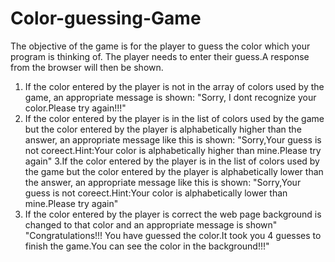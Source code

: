 # Color-guessing-Game
The objective of the game is for the player to guess the color which your program is thinking of.
The player needs to enter their guess.A response from the browser will then be shown.

1.	If the color entered by the player is not in the array of colors used by the game, an appropriate message is shown:
"Sorry, I dont recognize your color.Please try again!!!"
2.	If the color entered by the player is in the list of colors used by the game but the color entered by the player is alphabetically higher than the answer, an appropriate message like this is shown:
"Sorry,Your guess is not coreect.Hint:Your color is alphabetically higher than mine.Please try again"
3.If the color entered by the player is in the list of colors used by the game but the color entered by the player is alphabetically lower than the answer, an appropriate message like this is shown:
"Sorry,Your guess is not coreect.Hint:Your color is alphabetically lower than mine.Please try again"
4.	If the color entered by the player is correct the web page background is changed to that color and an appropriate message is shown"
"Congratulations!!! You have guessed the color.It took you 4 guesses to finish the game.You can see the color in the background!!!"
